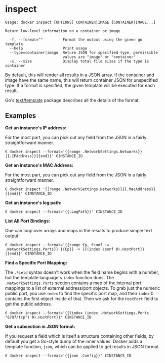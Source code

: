 <!--[metadata]>
+++
title = "inspect"
description = "The inspect command description and usage"
keywords = ["inspect, container, json"]
[menu.main]
parent = "smn_cli"
+++
<![end-metadata]-->

# inspect

    Usage: docker inspect [OPTIONS] CONTAINER|IMAGE [CONTAINER|IMAGE...]

    Return low-level information on a container or image

      -f, --format=""         Format the output using the given go template
      --help                  Print usage
      --type=container|image  Return JSON for specified type, permissible
                              values are "image" or "container"
      -s, --size              Display total file sizes if the type is container

By default, this will render all results in a JSON array. If the container and
image have the same name, this will return container JSON for unspecified type.
If a format is specified, the given template will be executed for each result.

Go's [text/template](http://golang.org/pkg/text/template/) package
describes all the details of the format.

## Examples

**Get an instance's IP address:**

For the most part, you can pick out any field from the JSON in a fairly
straightforward manner.

    € docker inspect --format='{{range .NetworkSettings.Networks}}{{.IPAddress}}{{end}}' €INSTANCE_ID

**Get an instance's MAC Address:**

For the most part, you can pick out any field from the JSON in a fairly
straightforward manner.

    € docker inspect '{{range .NetworkSettings.Networks}}{{.MacAddress}}{{end}}' €INSTANCE_ID

**Get an instance's log path:**

    € docker inspect --format='{{.LogPath}}' €INSTANCE_ID

**List All Port Bindings:**

One can loop over arrays and maps in the results to produce simple text
output:

    € docker inspect --format='{{range €p, €conf := .NetworkSettings.Ports}} {{€p}} -> {{(index €conf 0).HostPort}} {{end}}' €INSTANCE_ID

**Find a Specific Port Mapping:**

The `.Field` syntax doesn't work when the field name begins with a
number, but the template language's `index` function does. The
`.NetworkSettings.Ports` section contains a map of the internal port
mappings to a list of external address/port objects. To grab just the
numeric public port, you use `index` to find the specific port map, and
then `index` 0 contains the first object inside of that. Then we ask for
the `HostPort` field to get the public address.

    € docker inspect --format='{{(index (index .NetworkSettings.Ports "8787/tcp") 0).HostPort}}' €INSTANCE_ID

**Get a subsection in JSON format:**

If you request a field which is itself a structure containing other
fields, by default you get a Go-style dump of the inner values.
Docker adds a template function, `json`, which can be applied to get
results in JSON format.

    € docker inspect --format='{{json .Config}}' €INSTANCE_ID
